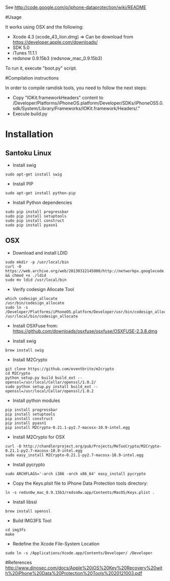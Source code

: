 See http://code.google.com/p/iphone-dataprotection/wiki/README

#Usage

It works using OSX and the following:

- Xcode 4.3 (xcode_43_lion.dmg) => Can be download from https://developer.apple.com/downloads/
- SDK 5.0
- iTunes 11.1.1
- redsnow 0.9.15b3 (redsnow_mac_0.9.15b3) 


To run it, execute "boot.py" script.


#Compilation instructions

In order to compile ramdisk tools, you need to follow the next steps:
- Copy "IOKit.frameworkHeaders" content to /Developer/Platforms/iPhoneOS.platform/Developer/SDKs/iPhoneOS5.0.sdk/System/Library/Frameworks/IOKit.framework/Headers/."
- Execute build.py

# Installation 

## Santoku Linux 

- Install swig 

`
sudo apt-get install swig
`

- Install PIP

`
sudo apt-get install python-pip
` 

- Install Python dependencies

```
sudo pip install progressbar
sudo pip install setuptools
sudo pip install construct
sudo pip install pyasn1
```

## OSX


- Download and install LDID

```
sudo mkdir -p /usr/local/bin
curl -O https://web.archive.org/web/20130312145000/http://networkpx.googlecode.com/files/ldid && chmod +x ./ldid
sudo mv ldid /usr/local/bin
```

- Verify codesign Allocate Tool

```
which codesign_allocate 
/usr/bin/codesign_allocate
sudo ln -s /Developer/Platforms/iPhoneOS.platform/Developer/usr/bin/codesign_allocate /usr/local/bin/codesign_allocate
```

- Install OSXFuse from:
https://github.com/downloads/osxfuse/osxfuse/OSXFUSE-2.3.8.dmg


- Install swig

`
brew install swig
`

- Install M2Crypto

```
git clone https://github.com/eventbrite/m2crypto
cd M2Crypto
python setup.py build build_ext --openssl=/usr/local/Cellar/openssl/1.0.2/
sudo python setup.py install build_ext --openssl=/usr/local/Cellar/openssl/1.0.2
```

- Install python modules

```
pip install progressbar 
pip install setuptools
pip install construct
pip install pyasn1
pip install M2Crypto-0.21.1-py2.7-macosx-10.9-intel.egg
```
- Install M2Crypto for OSX

```
curl -O http://chandlerproject.org/pub/Projects/MeTooCrypto/M2Crypto-0.21.1-py2.7-macosx-10.9-intel.egg
sudo easy_install M2Crypto-0.21.1-py2.7-macosx-10.9-intel.egg
```

- Install pycrypto

`
sudo ARCHFLAGS='-arch i386 -arch x86_64' easy_install pycrypto
`

- Copy the Keys.plsit file to iPhone Data Protection tools directory:

`
ln -s redsn0w_mac_0.9.15b3/redsn0w.app/Contents/MacOS/Keys.plist .
`

- Install libssl

`
brew install openssl
`

- Build IMG3FS Tool

```
cd img3fs
make
```

-  Redefine the Xcode File-System Location

`
sudo ln -s /Applications/Xcode.app/Contents/Developer/ /Developer
`

#References
http://www.dinosec.com/docs/Apple%20iOS%20Key%20Recovery%20with%20iPhone%20Data%20Protection%20Tools%2020121003.pdf
